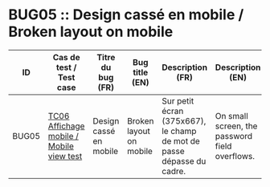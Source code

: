 BUG05 :: Design cassé en mobile / Broken layout on mobile
=========================================================

| ID    | Cas de test / Test case                  | Titre du bug (FR)      | Bug title (EN)          | Description (FR)                                                      | Description (EN)                               | Gravité / Severity | Statut / Status |
|-------|------------------------------------------|------------------------|-------------------------|-----------------------------------------------------------------------|------------------------------------------------|--------------------|-----------------|
| BUG05 | [TC06 Affichage mobile / Mobile view test](../tests/tc06.md) | Design cassé en mobile | Broken layout on mobile | Sur petit écran (375x667), le champ de mot de passe dépasse du cadre. | On small screen, the password field overflows. | Moyenne / Medium   | Ouvert / Open   |
